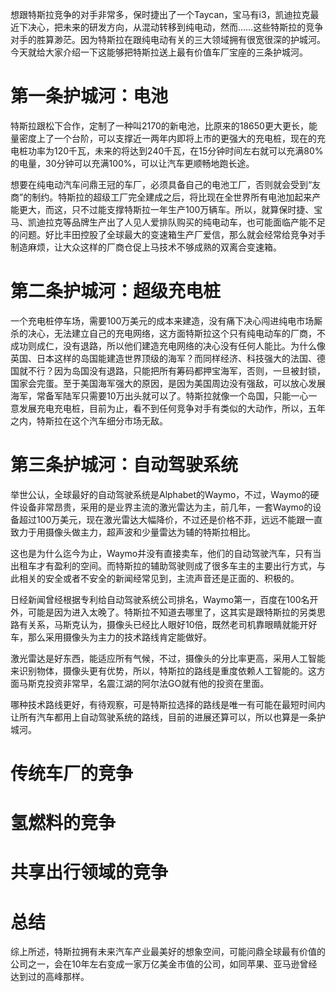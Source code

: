 想跟特斯拉竞争的对手非常多，保时捷出了一个Taycan，宝马有i3，凯迪拉克最近下决心，把未来的研发方向，从混动转移到纯电动，然而……这些特斯拉的竞争对手的胜算渺茫。因为特斯拉在跟纯电动有关的三大领域拥有很宽很深的护城河。今天就给大家介绍一下这能够把特斯拉送上最有价值车厂宝座的三条护城河。

# 第一条护城河：电池

特斯拉跟松下合作，定制了一种叫2170的新电池，比原来的18650更大更长，能量密度上了一个台阶，可以支撑近一两年内即将上市的更强大的充电桩，现在的充电桩功率为120千瓦，未来的将达到240千瓦，在15分钟时间左右就可以充满80%的电量，30分钟可以充满100%，可以让汽车更顺畅地跑长途。

想要在纯电动汽车问鼎王冠的车厂，必须具备自己的电池工厂，否则就会受到“友商”的制约。特斯拉的超级工厂完全建成之后，将比现在全世界所有电池加起来产能更大，而这，只不过能支撑特斯拉一年生产100万辆车。所以，就算保时捷、宝马、凯迪拉克等品牌生产出了人见人爱排队购买的纯电动车，也可能面临产能不足的问题。好比丰田控股了全球最大的变速箱生产厂爱信，那么就会经常给竞争对手制造麻烦，让大众这样的厂商仓促上马技术不够成熟的双离合变速箱。

# 第二条护城河：超级充电桩

一个充电桩停车场，需要100万美元的成本来建造，没有痛下决心闯进纯电市场厮杀的决心，无法建立自己的充电网络，这方面特斯拉这个只有纯电动车的厂商，不成功则成仁，没有退路，所以他们建造充电网络的决心没有任何人能比。为什么像英国、日本这样的岛国能建造世界顶级的海军？而同样经济、科技强大的法国、德国就不行？因为岛国没有退路，只能把所有筹码都押宝海军，否则，一旦被封锁，国家会完蛋。至于美国海军强大的原因，是因为美国周边没有强敌，可以放心发展海军，常备军陆军只需要10万出头就可以了。特斯拉就像一个岛国，只能一心一意发展充电充电桩，目前为止，看不到任何竞争对手有类似的大动作，所以，五年之内，特斯拉在这个汽车细分市场无敌。

# 第三条护城河：自动驾驶系统

举世公认，全球最好的自动驾驶系统是Alphabet的Waymo，不过，Waymo的硬件设备非常昂贵，采用的是业界主流的激光雷达为主，前几年，一套Waymo的设备超过100万美元，现在激光雷达大幅降价，不过还是价格不菲，远远不能跟一直致力于用摄像头做主力，超声波和少量雷达为辅的特斯拉相比。

这也是为什么迄今为止，Waymo并没有直接卖车，他们的自动驾驶汽车，只有当出租车才有盈利的空间。而特斯拉的辅助驾驶则成了很多车主的主要出行方式，与此相关的安全或者不安全的新闻经常见到，主流声音还是正面的、积极的。

日经新闻曾经根据专利给自动驾驶系统公司排名，Waymo第一，百度在100名开外，可能是因为进入太晚了。特斯拉不知道去哪里了，这其实是跟特斯拉的另类思路有关系，马斯克认为，摄像头已经比人眼好10倍，既然老司机靠眼睛就能开好车，那么采用摄像头为主力的技术路线肯定能做好。

激光雷达是好东西，能适应所有气候，不过，摄像头的分比率更高，采用人工智能来识别物体，摄像头更有优势，所以，特斯拉的路线是重度依赖人工智能的。这方面马斯克投资非常早，名震江湖的阿尔法GO就有他的投资在里面。

哪种技术路线更好，有待观察，可是特斯拉选择的路线是唯一有可能在最短时间内让所有汽车都用上自动驾驶系统的路线，目前的进展还算可以，所以也算是一条护城河。

# 传统车厂的竞争

# 氢燃料的竞争

# 共享出行领域的竞争

# 总结

综上所述，特斯拉拥有未来汽车产业最美好的想象空间，可能问鼎全球最有价值的公司之一，会在10年左右变成一家万亿美金市值的公司，如同苹果、亚马逊曾经达到过的高峰那样。

